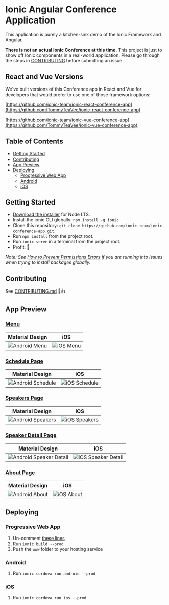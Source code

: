# Ionic Angular Conference Application

This application is purely a kitchen-sink demo of the Ionic Framework and Angular.

**There is not an actual Ionic Conference at this time.** This project is just to show off Ionic components in a real-world application. Please go through the steps in [CONTRIBUTING](https://github.com/ionic-team/ionic-conference-app/blob/master/.github/CONTRIBUTING.md) before submitting an issue.

## React and Vue Versions

We've built versions of this Conference app in React and Vue for developers that would prefer to use one of those framework options:

[https://github.com/ionic-team/ionic-react-conference-app](https://github.com/TommyTeaVee/ionic-react-conference-app)

[https://github.com/ionic-team/ionic-vue-conference-app](https://github.com/TommyTeaVee/ionic-vue-conference-app)

## Table of Contents
- [Getting Started](#getting-started)
- [Contributing](#contributing)
- [App Preview](#app-preview)
- [Deploying](#deploying)
  - [Progressive Web App](#progressive-web-app)
  - [Android](#android)
  - [iOS](#ios)


## Getting Started

* [Download the installer](https://nodejs.org/) for Node LTS.
* Install the ionic CLI globally: `npm install -g ionic`
* Clone this repository: `git clone https://github.com/ionic-team/ionic-conference-app.git`.
* Run `npm install` from the project root.
* Run `ionic serve` in a terminal from the project root.
* Profit. :tada:

_Note: See [How to Prevent Permissions Errors](https://docs.npmjs.com/getting-started/fixing-npm-permissions) if you are running into issues when trying to install packages globally._

## Contributing

See [CONTRIBUTING.md](https://github.com/TommyTeaVee/ionic-conference-app/blob/master/.github/CONTRIBUTING.md) :tada::+1:


## App Preview

### [Menu](https://github.com/TommyTeaVee/ionic-conference-app/blob/master/src/app/pages/menu/menu.html)

| Material Design  | iOS  |
| -----------------| -----|
| ![Android Menu](/resources/screenshots/android-menu.png) | ![iOS Menu](/resources/screenshots/ios-menu.png) |


### [Schedule Page](https://github.com/TommyTeaVee/ionic-conference-app/blob/master/src/app/pages/schedule/schedule.html)

| Material Design  | iOS  |
| -----------------| -----|
| ![Android Schedule](/resources/screenshots/android-schedule.png) | ![iOS Schedule](/resources/screenshots/ios-schedule.png) |

### [Speakers Page](https://github.com/TommyTeaVee/ionic-conference-app/blob/master/src/app/pages/speaker-list/speaker-list.html)

| Material Design  | iOS  |
| -----------------| -----|
| ![Android Speakers](/resources/screenshots/android-speakers.png) | ![iOS Speakers](/resources/screenshots/ios-speakers.png) |

### [Speaker Detail Page](https://github.com/TommyTeaVee/ionic-conference-app/blob/master/src/app/pages/speaker-detail/speaker-detail.html)

| Material Design  | iOS  |
| -----------------| -----|
| ![Android Speaker Detail](/resources/screenshots/android-speaker-detail.png) | ![iOS Speaker Detail](/resources/screenshots/ios-speaker-detail.png) |

### [About Page](https://github.com/TommyTeaVee/ionic-conference-app/blob/master/src/app/pages/about/about.html)

| Material Design  | iOS  |
| -----------------| -----|
| ![Android About](/resources/screenshots/android-about.png) | ![iOS About](/resources/screenshots/ios-about.png) |


## Deploying

### Progressive Web App

1. Un-comment [these lines](https://github.com/TommyTeaVee/ionic2-app-base/blob/master/src/index.html#L21)
2. Run `ionic build --prod`
3. Push the `www` folder to your hosting service

### Android

1. Run `ionic cordova run android --prod`

### iOS

1. Run `ionic cordova run ios --prod`

